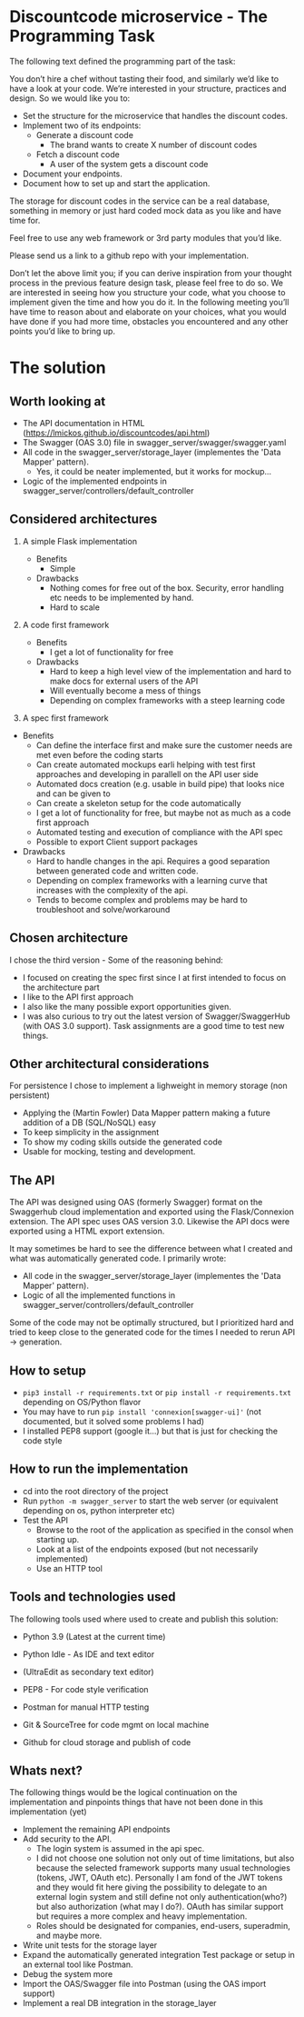 Discountcode microservice - The Programming Task
================================================

The following text defined the programming part of the task:

You don’t hire a chef without tasting their food, and similarly we’d like to have a look at
your code. We’re interested in your structure, practices and design. So we would like you
to:

* Set the structure for the microservice that handles the discount codes.
* Implement two of its endpoints:
  - Generate a discount code
    + The brand wants to create X number of discount codes
  - Fetch a discount code
    + A user of the system gets a discount code
* Document your endpoints.
* Document how to set up and start the application.

The storage for discount codes in the service can be a real database, something in
memory or just hard coded mock data as you like and have time for.

Feel free to use any web framework or 3rd party modules that you’d like.

Please send us a link to a github repo with your implementation.

Don’t let the above limit you; if you can derive inspiration from your thought process in
the previous feature design task, please feel free to do so. We are interested in seeing
how you structure your code, what you choose to implement given the time and how you
do it. In the following meeting you’ll have time to reason about and elaborate on your
choices, what you would have done if you had more time, obstacles you encountered
and any other points you’d like to bring up.

The solution
============

Worth looking at
----------------
* The API documentation in HTML (https://lmickos.github.io/discountcodes/api.html)
* The Swagger (OAS 3.0) file in swagger_server/swagger/swagger.yaml
* All code in the swagger_server/storage_layer (implementes the 'Data Mapper' pattern).
  - Yes, it could be neater implemented, but it works for mockup...
* Logic of the implemented endpoints in swagger_server/controllers/default_controller

Considered architectures
------------------------
1. A simple Flask implementation
    * Benefits
        - Simple
    * Drawbacks
        - Nothing comes for free out of the box. 
          Security, error handling etc needs to be implemented by hand. 
        - Hard to scale

2. A code first framework
    * Benefits
    	- I get a lot of functionality for free
    * Drawbacks
        - Hard to keep a high level view of the implementation and hard to make docs for external users of the API
        - Will eventually become a mess of things
        - Depending on complex frameworks with a steep learning code

3. A spec first framework
  * Benefits
    - Can define the interface first and make sure the customer needs are met even before the coding starts
    - Can create automated mockups earli helping with test first approaches and developing in parallell on the API user side
    - Automated docs creation (e.g. usable in build pipe) that looks nice and can be given to 
    - Can create a skeleton setup for the code automatically
    - I get a lot of functionality for free, but maybe not as much as a code first approach
    - Automated testing and execution of compliance with the API spec
    - Possible to export Client support packages
  * Drawbacks
    - Hard to handle changes in the api. Requires a good separation between generated code and written code.
    - Depending on complex frameworks with a learning curve that increases with the complexity of the api.
    - Tends to become complex and problems may be hard to troubleshoot and solve/workaround
        
Chosen architecture
-------------------
I chose the third version - Some of the reasoning behind:
* I focused on creating the spec first since I at first intended to focus on the architecture part
* I like to the API first approach
* I also like the many possible export opportunities given. 
* I was also curious to try out the latest version of Swagger/SwaggerHub (with OAS 3.0 support).
  Task assignments are a good time to test new things.

Other architectural considerations
----------------------------------
For persistence I chose to implement a lighweight in memory storage (non persistent)
* Applying the (Martin Fowler) Data Mapper pattern making a future addition of a DB (SQL/NoSQL) easy
* To keep simplicity in the assignment
* To show my coding skills outside the generated code
* Usable for mocking, testing and development.

The API
-------
The API was designed using OAS (formerly Swagger) format on the Swaggerhub cloud implementation and exported using 
the Flask/Connexion extension. The API spec uses OAS version 3.0. Likewise the API docs were exported using a HTML export extension.

It may sometimes be hard to see the difference between what I created and what was automatically generated code.
I primarily wrote:
* All code in the swagger_server/storage_layer (implementes the 'Data Mapper' pattern).
* Logic of all the implemented functions in swagger_server/controllers/default_controller

Some of the code may not be optimally structured, but I prioritized hard and tried to keep close to the 
generated code for the times I needed to rerun API -> generation.


How to setup
------------
* ```pip3 install -r requirements.txt``` or ```pip install -r requirements.txt``` depending on OS/Python flavor
* You may have to run ```pip install 'connexion[swagger-ui]'``` (not documented, but it solved some problems I had)
* I installed PEP8 support (google it...) but that is just for checking the code style

How to run the implementation
-----------------------------

* cd into the root directory of the project
* Run ```python -m swagger_server``` to start the web server (or equivalent depending on os, python interpreter etc)
* Test the API
  - Browse to the root of the application as specified in the consol when starting up.
  - Look at a list of the endpoints exposed (but not necessarily implemented)
  - Use an HTTP tool 

Tools and technologies used
---------------------------
The following tools used where used to create and publish this solution:
* Python 3.9 (Latest at the current time)
* Python Idle - As IDE and text editor
* (UltraEdit as secondary text editor)
* PEP8 - For code style verification
* Postman for manual HTTP testing

* Git & SourceTree for code mgmt on local machine
* Github for cloud storage and publish of code


Whats next?
-----------
The following things would be the logical continuation on the implementation and pinpoints things that have not been done in this implementation (yet)
* Implement the remaining API endpoints
* Add security to the API. 
  - The login system is assumed in the api spec.
  - I did not choose one solution not only out of time limitations, but also because the selected framework supports many usual technologies (tokens, JWT, OAuth etc). Personally I am fond of the JWT tokens and they would fit here giving the possibility to delegate to an external login system and still define not only authentication(who?) but also authorization (what may I do?). OAuth has similar support but requires a more complex and heavy implementation.
  - Roles should be designated for companies, end-users, superadmin, and maybe more.
* Write unit tests for the storage layer
* Expand the automatically generated integration Test package 
or setup in an external tool like Postman.
* Debug the system more
* Import the OAS/Swagger file into Postman (using the OAS import support)
* Implement a real DB integration in the storage_layer


